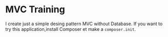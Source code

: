 # MVC Training

I create just a simple desing pattern MVC without Database.
If you want to try this application,install Composer et make a  `composer.init`.
